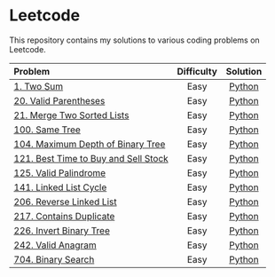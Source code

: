 # Leetcode

This repository contains my solutions to various coding problems on Leetcode.

| Problem                                                                                                            | Difficulty |                                                   Solution                                                   |
| :----------------------------------------------------------------------------------------------------------------- | :--------: | :----------------------------------------------------------------------------------------------------------: |
| [1. Two Sum](https://leetcode.com/problems/two-sum/description/)                                                   |    Easy    |             [Python](https://github.com/daolivar/leetcode/blob/main/python/two_sum/solution.py)              |
| [20. Valid Parentheses](https://leetcode.com/problems/valid-parentheses/description/)                              |    Easy    |        [Python](https://github.com/daolivar/leetcode/blob/main/python/valid_parentheses/solution.py)         |
| [21. Merge Two Sorted Lists](https://leetcode.com/problems/merge-two-sorted-lists/description/)                    |    Easy    |      [Python](https://github.com/daolivar/leetcode/blob/main/python/merge_two_sorted_lists/solution.py)      |
| [100. Same Tree](https://leetcode.com/problems/same-tree/description/python/same_tree/solution.py)                 |    Easy    |                          [Python](https://github.com/daolivar/leetcode/blob/main/)                           |
| [104. Maximum Depth of Binary Tree](https://leetcode.com/problems/maximum-depth-of-binary-tree/description/)       |    Easy    |   [Python](https://github.com/daolivar/leetcode/blob/main/python/maximum_depth_of_binary_tree/solution.py)   |
| [121. Best Time to Buy and Sell Stock](https://leetcode.com/problems/best-time-to-buy-and-sell-stock/description/) |    Easy    | [Python](https://github.com/daolivar/leetcode/blob/main/python/best_time_to_buy_and_sell_stocks/solution.py) |
| [125. Valid Palindrome](https://leetcode.com/problems/valid-palindrome/description/)                               |    Easy    |         [Python](https://github.com/daolivar/leetcode/blob/main/python/valid_palindrome/solution.py)         |
| [141. Linked List Cycle](https://leetcode.com/problems/linked-list-cycle/description/)                             |    Easy    |        [Python](https://github.com/daolivar/leetcode/blob/main/python/linked_list_cycle/solution.py)         |
| [206. Reverse Linked List](https://leetcode.com/problems/reverse-linked-list/description/)                         |    Easy    |       [Python](https://github.com/daolivar/leetcode/blob/main/python/reverse_linked_list/solution.py)        |
| [217. Contains Duplicate](https://leetcode.com/problems/contains-duplicate/description/)                           |    Easy    |        [Python](https://github.com/daolivar/leetcode/blob/main/python/contains_duplicate/solution.py)        |
| [226. Invert Binary Tree](https://leetcode.com/problems/invert-binary-tree/description/)                           |    Easy    |        [Python](https://github.com/daolivar/leetcode/blob/main/python/invert_binary_tree/solution.py)        |
| [242. Valid Anagram](https://leetcode.com/problems/valid-anagram/description/)                                     |    Easy    |          [Python](https://github.com/daolivar/leetcode/blob/main/python/valid_anagram/solution.py)           |
| [704. Binary Search](https://leetcode.com/problems/binary-search/description/)                                     |    Easy    |          [Python](https://github.com/daolivar/leetcode/blob/main/python/binary_search/solution.py)           |

<!-- New Table Entry Template -->
<!-- | []() | ______ | [Python](https://github.com/daolivar/leetcode/blob/main/) | -->
